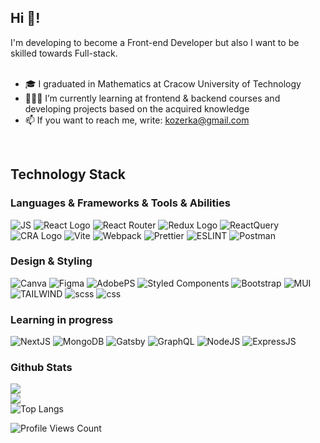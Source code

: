 ## Hi 👋!

<div>
  I'm developing to become a Front-end Developer but also I want to be skilled towards Full-stack.
  <br>
  <br>
  <ul>
    <li>🎓 I graduated in Mathematics at Cracow University of Technology</li>
     <li>👩🏻‍💻 I’m currently learning at frontend & backend courses and developing projects based on the acquired knowledge</li>
     <li>📫 If you want to reach me, write: <a href="mailto: kozerka@gmail.com">kozerka@gmail.com</a></li>
  </ul>
</div>
<br>


## Technology Stack

<h3>Languages & Frameworks & Tools & Abilities </h3>

![JS](https://img.shields.io/badge/JavaScript-F7DF1E.svg?style=for-the-badge&logo=JavaScript&logoColor=black) ![React Logo](https://img.shields.io/badge/React-61DAFB.svg?style=for-the-badge&logo=React&logoColor=black) ![React Router](https://img.shields.io/badge/React%20Router-CA4245.svg?style=for-the-badge&logo=React-Router&logoColor=white) ![Redux Logo](https://img.shields.io/badge/Redux-764ABC.svg?style=for-the-badge&logo=Redux&logoColor=white) ![ReactQuery](https://img.shields.io/badge/React%20Query-FF4154.svg?style=for-the-badge&logo=React-Query&logoColor=white) ![CRA Logo](https://img.shields.io/badge/Create%20React%20App-09D3AC.svg?style=for-the-badge&logo=Create-React-App&logoColor=white) ![Vite](https://img.shields.io/badge/Vite-646CFF.svg?style=for-the-badge&logo=Vite&logoColor=white) ![Webpack](https://img.shields.io/badge/Webpack-8DD6F9.svg?style=for-the-badge&logo=Webpack&logoColor=black) ![Prettier](https://img.shields.io/badge/Prettier-F7B93E.svg?style=for-the-badge&logo=Prettier&logoColor=black) ![ESLINT](https://img.shields.io/badge/ESLint-4B32C3.svg?style=for-the-badge&logo=ESLint&logoColor=white) ![Postman](https://img.shields.io/badge/Postman-FF6C37.svg?style=for-the-badge&logo=Postman&logoColor=white) 
<h3>Design & Styling </h3>

![Canva](https://img.shields.io/badge/Canva-00C4CC.svg?style=for-the-badge&logo=Canva&logoColor=white) ![Figma](https://img.shields.io/badge/Figma-F24E1E.svg?style=for-the-badge&logo=Figma&logoColor=white) ![AdobePS](https://img.shields.io/badge/Adobe%20Photoshop-31A8FF.svg?style=for-the-badge&logo=Adobe-Photoshop&logoColor=white) ![Styled Components](https://img.shields.io/badge/styledcomponents-DB7093.svg?style=for-the-badge&logo=styled-components&logoColor=white) ![Bootstrap](https://img.shields.io/badge/Bootstrap-7952B3.svg?style=for-the-badge&logo=Bootstrap&logoColor=white) ![MUI](https://img.shields.io/badge/MUI-007FFF.svg?style=for-the-badge&logo=MUI&logoColor=white) ![TAILWIND](https://img.shields.io/badge/Tailwind%20CSS-06B6D4.svg?style=for-the-badge&logo=Tailwind-CSS&logoColor=white) ![scss](https://img.shields.io/badge/Sass-CC6699.svg?style=for-the-badge&logo=Sass&logoColor=white) ![css](https://img.shields.io/badge/CSS3-1572B6.svg?style=for-the-badge&logo=CSS3&logoColor=white)
<h3>Learning in progress</h3>

![NextJS](https://img.shields.io/badge/Next.js-000000.svg?style=for-the-badge&logo=nextdotjs&logoColor=white) ![MongoDB](https://img.shields.io/badge/MongoDB-47A248.svg?style=for-the-badge&logo=MongoDB&logoColor=white) ![Gatsby](https://img.shields.io/badge/Gatsby-663399.svg?style=for-the-badge&logo=Gatsby&logoColor=white) ![GraphQL](https://img.shields.io/badge/GraphQL-E10098.svg?style=for-the-badge&logo=GraphQL&logoColor=white) ![NodeJS](https://img.shields.io/badge/Node.js-339933.svg?style=for-the-badge&logo=nodedotjs&logoColor=white) ![ExpressJS](https://img.shields.io/badge/Express-000000.svg?style=for-the-badge&logo=Express&logoColor=white)

<h3>Github Stats </h3>


![](https://github-readme-stats-kozerka.vercel.app/api?username=kozerka&theme=dark&hide_border=true&include_all_commits=false&count_private=true)<br/>
![](https://github-readme-streak-stats.herokuapp.com/?user=kozerka&theme=dark&hide_border=true)<br/>
![Top Langs](https://github-readme-stats-kozerka.vercel.app/api/top-langs/?username=kozerka&langs_count=8&layout=compact&theme=dark&hide_border=true)<br/>

 <img src="https://visitcount.itsvg.in/api?id=kozerka&label=Profile%20Views&color=8&icon=1&pretty=false" alt="Profile Views Count"></p>
  



